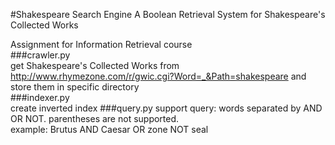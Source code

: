 #Shakespeare Search Engine 
A Boolean Retrieval System for Shakespeare's Collected Works 

Assignment for Information Retrieval course  
###crawler.py  
get Shakespeare's Collected Works from  http://www.rhymezone.com/r/gwic.cgi?Word=_&Path=shakespeare
and store them in specific directory  
###indexer.py  
create inverted index
###query.py
support query: words separated by AND OR NOT. parentheses are not supported.  
example: Brutus AND Caesar OR zone NOT seal